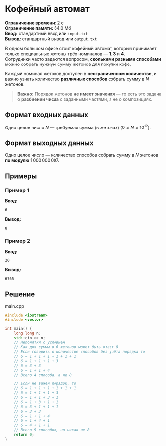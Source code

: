 # Кофейный автомат

**Ограничение времени:** 2 с  
**Ограничение памяти:** 64.0 Мб  
**Ввод:** стандартный ввод или `input.txt`  
**Вывод:** стандартный вывод или `output.txt`

В одном большом офисе стоит кофейный автомат, который принимает только специальные жетоны трёх номиналов — **1**, **3** и **4**.  
Сотрудники часто задаются вопросом, **сколькими разными способами** можно собрать нужную сумму жетонов для покупки кофе.

Каждый номинал жетонов доступен в **неограниченном количестве**, и важно узнать количество **различных способов** собрать сумму в $N$ жетонов.

> **Важно:** Порядок жетонов **не имеет значения** — то есть это задача о **разбиении числа** с заданными частями, а не о композициях.

## Формат входных данных

Одно целое число $N$ — требуемая сумма (в жетонах) ($0 \leq N \leq 10^{12}$).

## Формат выходных данных

Одно целое число — количество способов собрать сумму в $N$ жетонов **по модулю** $1\,000\,000\,007$.

## Примеры

### Пример 1

**Ввод:**
```
6
```

**Вывод:**
```
8
```

### Пример 2

**Ввод:**
```
20
```

**Вывод:**
```
6765
```
## Решение

main.cpp
```cpp
#include <iostream>
#include <vector>

int main() {
    long long n;
    std::cin >> n;
    // Непонятки с условием
    // Как для суммы в 6 жетонов может быть ответ 8
    // Если говорить о количестве способов без учёта порядка то
    // 6 = 1 + 1 + 1 + 1 + 1 + 1
    // 6 = 1 + 1 + 1 + 3
    // 6 = 3 + 3
    // 6 = 1 + 1 + 4
    // Всего 4 способа, а не 8

    // Если же важен порядок, то
    // 6 = 1 + 1 + 1 + 1 + 1 + 1
    // 6 = 1 + 1 + 1 + 3
    // 6 = 1 + 1 + 3 + 1
    // 6 = 1 + 3 + 1 + 1
    // 6 = 3 + 1 + 1 + 1
    // 6 = 3 + 3
    // 6 = 1 + 1 + 4
    // 6 = 1 + 4 + 1
    // 6 = 4 + 1 + 1
    // Всего 9 способов, но никак не 8
    return 0;
}
```

